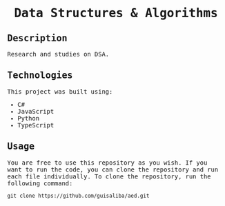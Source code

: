 <samp>
  <h1 align="center">
    Data Structures & Algorithms
  </h1>

## Description

Research and studies on DSA. 

## Technologies

This project was built using:

- C#
- JavaScript
- Python
- TypeScript

## Usage

You are free to use this repository as you wish. If you want to run the code, you can clone the repository and run each file individually. To clone the repository, run the following command:

```
git clone https://github.com/guisaliba/aed.git
```

</samp>
